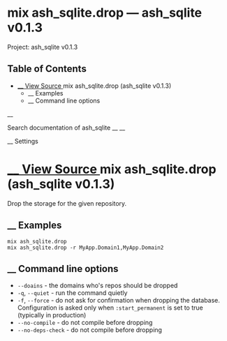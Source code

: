 # mix ash_sqlite.drop — ash_sqlite v0.1.3

Project: ash_sqlite v0.1.3

## Table of Contents

- [ __ View Source ](external_link) mix ash_sqlite.drop (ash_sqlite v0.1.3)
  - __ Examples
  - __ Command line options

__

Search documentation of ash_sqlite __ __

__ Settings

#  [ __ View Source ](external_link) mix ash_sqlite.drop (ash_sqlite v0.1.3)

Drop the storage for the given repository.

##  __ Examples
    
    
    mix ash_sqlite.drop
    mix ash_sqlite.drop -r MyApp.Domain1,MyApp.Domain2

##  __ Command line options

  * `--doains` \- the domains who's repos should be dropped
  * `-q`, `--quiet` \- run the command quietly
  * `-f`, `--force` \- do not ask for confirmation when dropping the database. Configuration is asked only when `:start_permanent` is set to true (typically in production)
  * `--no-compile` \- do not compile before dropping
  * `--no-deps-check` \- do not compile before dropping


